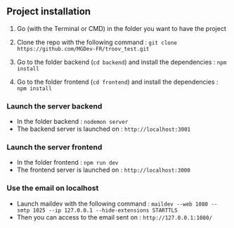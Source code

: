 ## Project installation

1. Go (with the Terminal or CMD) in the folder you want to have the project 
2. Clone the repo with the following command : `git clone https://github.com/MGDev-FR/troov_test.git`

3. Go to the folder backend (`cd backend`) and install the dependencies : `npm install`
4. Go to the folder frontend (`cd frontend`) and install the dependencies : `npm install`

### Launch the server backend
- In the folder backend : `nodemon server`
- The backend server is launched on : `http://localhost:3001`

### Launch the server frontend
- In the folder frontend : `npm run dev`
- The frontend server is launched on : `http://localhost:3000`

### Use the email on localhost
- Launch maildev with the following command : `maildev --web 1080 --smtp 1025 --ip 127.0.0.1 --hide-extensions STARTTLS`
- Then you can access to the email sent on : `http://127.0.0.1:1080/`